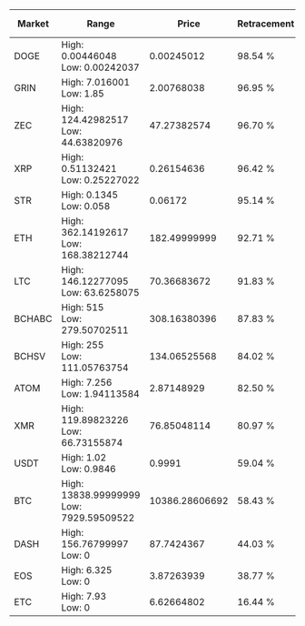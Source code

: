 | Market | Range | Price| Retracement | Doubles to 50% |
| --- | --- | --- | --- | --- |
| DOGE | High: 0.00446048<br />Low: 0.00242037 | 0.00245012 | 98.54 % | 1.40 |
| GRIN | High: 7.016001<br />Low: 1.85 | 2.00768038 | 96.95 % | 2.21 |
| ZEC | High: 124.42982517<br />Low: 44.63820976 | 47.27382574 | 96.70 % | 1.79 |
| XRP | High: 0.51132421<br />Low: 0.25227022 | 0.26154636 | 96.42 % | 1.46 |
| STR | High: 0.1345<br />Low: 0.058 | 0.06172 | 95.14 % | 1.56 |
| ETH | High: 362.14192617<br />Low: 168.38212744 | 182.49999999 | 92.71 % | 1.45 |
| LTC | High: 146.12277095<br />Low: 63.6258075 | 70.36683672 | 91.83 % | 1.49 |
| BCHABC | High: 515<br />Low: 279.50702511 | 308.16380396 | 87.83 % | 1.29 |
| BCHSV | High: 255<br />Low: 111.05763754 | 134.06525568 | 84.02 % | 1.37 |
| ATOM | High: 7.256<br />Low: 1.94113584 | 2.87148929 | 82.50 % | 1.60 |
| XMR | High: 119.89823226<br />Low: 66.73155874 | 76.85048114 | 80.97 % | 1.21 |
| USDT | High: 1.02<br />Low: 0.9846 | 0.9991 | 59.04 % | 1.00 |
| BTC | High: 13838.99999999<br />Low: 7929.59509522 | 10386.28606692 | 58.43 % | 1.05 |
| DASH | High: 156.76799997<br />Low: 0 | 87.7424367 | 44.03 % | 0.00 |
| EOS | High: 6.325<br />Low: 0 | 3.87263939 | 38.77 % | 0.00 |
| ETC | High: 7.93<br />Low: 0 | 6.62664802 | 16.44 % | 0.00 |
